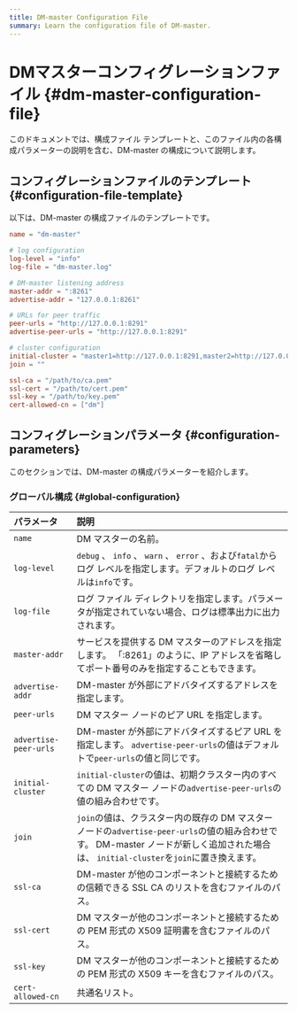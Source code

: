 ```yaml
---
title: DM-master Configuration File
summary: Learn the configuration file of DM-master.
---
```


# DMマスターコンフィグレーションファイル {#dm-master-configuration-file}

このドキュメントでは、構成ファイル テンプレートと、このファイル内の各構成パラメーターの説明を含む、DM-master の構成について説明します。

## コンフィグレーションファイルのテンプレート {#configuration-file-template}

以下は、DM-master の構成ファイルのテンプレートです。

```toml
name = "dm-master"

# log configuration
log-level = "info"
log-file = "dm-master.log"

# DM-master listening address
master-addr = ":8261"
advertise-addr = "127.0.0.1:8261"

# URLs for peer traffic
peer-urls = "http://127.0.0.1:8291"
advertise-peer-urls = "http://127.0.0.1:8291"

# cluster configuration
initial-cluster = "master1=http://127.0.0.1:8291,master2=http://127.0.0.1:8292,master3=http://127.0.0.1:8293"
join = ""

ssl-ca = "/path/to/ca.pem"
ssl-cert = "/path/to/cert.pem"
ssl-key = "/path/to/key.pem"
cert-allowed-cn = ["dm"] 
```

## コンフィグレーションパラメータ {#configuration-parameters}

このセクションでは、DM-master の構成パラメーターを紹介します。

### グローバル構成 {#global-configuration}

| パラメータ                 | 説明                                                                                                                            |
| :-------------------- | :---------------------------------------------------------------------------------------------------------------------------- |
| `name`                | DM マスターの名前。                                                                                                                   |
| `log-level`           | `debug` 、 `info` 、 `warn` 、 `error` 、および`fatal`からログ レベルを指定します。デフォルトのログ レベルは`info`です。                                          |
| `log-file`            | ログ ファイル ディレクトリを指定します。パラメータが指定されていない場合、ログは標準出力に出力されます。                                                                         |
| `master-addr`         | サービスを提供する DM マスターのアドレスを指定します。 「:8261」のように、IP アドレスを省略してポート番号のみを指定することもできます。                                                    |
| `advertise-addr`      | DM-master が外部にアドバタイズするアドレスを指定します。                                                                                             |
| `peer-urls`           | DM マスター ノードのピア URL を指定します。                                                                                                    |
| `advertise-peer-urls` | DM-master が外部にアドバタイズするピア URL を指定します。 `advertise-peer-urls`の値はデフォルトで`peer-urls`の値と同じです。                                        |
| `initial-cluster`     | `initial-cluster`の値は、初期クラスター内のすべての DM マスター ノードの`advertise-peer-urls`の値の組み合わせです。                                               |
| `join`                | `join`の値は、クラスター内の既存の DM マスター ノードの`advertise-peer-urls`の値の組み合わせです。 DM-master ノードが新しく追加された場合は、 `initial-cluster`を`join`に置き換えます。 |
| `ssl-ca`              | DM-master が他のコンポーネントと接続するための信頼できる SSL CA のリストを含むファイルのパス。                                                                      |
| `ssl-cert`            | DM マスターが他のコンポーネントと接続するための PEM 形式の X509 証明書を含むファイルのパス。                                                                         |
| `ssl-key`             | DM マスターが他のコンポーネントと接続するための PEM 形式の X509 キーを含むファイルのパス。                                                                          |
| `cert-allowed-cn`     | 共通名リスト。                                                                                                                       |
